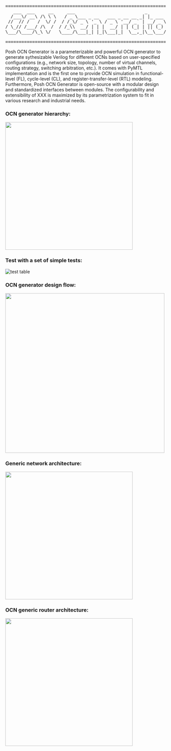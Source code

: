 <pre>
==============================================================================
   ___  ___     __     ___                          _             
  /___\/ __\ /\ \ \   / _ \___ _ __   ___ _ __ __ _| |_ ___  _ __ 
 //  // /   /  \/ /  / /_\/ _ \ '_ \ / _ \ '__/ _` | __/ _ \| '__|
/ \_// /___/ /\  /  / /_\\  __/ | | |  __/ | | (_| | || (_) | |   
\___/\____/\_\ \/   \____/\___|_| |_|\___|_|  \__,_|\__\___/|_|   
                                                                  
==============================================================================
</pre>

Posh OCN Generator is a parameterizable and powerful OCN generator to generate sythesizable Verilog for different OCNs based on user-specified configurations (e.g., network size, topology, number of virtual channels, routing strategy, switching arbitration, etc.). It comes with PyMTL implementation and is the first one to provide OCN simulation in functional-level (FL), cycle-level (CL), and register-transfer-level (RTL) modeling. Furthermore, Posh OCN Generator is open-source with a modular design and standardized interfaces between modules. The configurability and extensibility of XXX is maximized by its parametrization system to fit in various research and industrial needs.

### OCN generator hierarchy:
<img src="https://github.com/cornell-brg/wiki/blob/master/members/ct535/notes/code_hierarchy.png" width="400">

### Test with a set of simple tests:
![test table](https://github.com/cornell-brg/wiki/blob/master/members/ct535/notes/test.png)

### OCN generator design flow:
<img src="https://github.com/cornell-brg/wiki/blob/master/members/ct535/notes/design_flow.png" width="500">
 
### Generic network architecture:
<img src="https://github.com/cornell-brg/wiki/blob/master/members/ct535/notes/noc_structure.png" width="400">
 
### OCN generic router architecture:
<img src="https://github.com/cornell-brg/wiki/blob/master/members/ct535/notes/router_structure.png" width="400">

